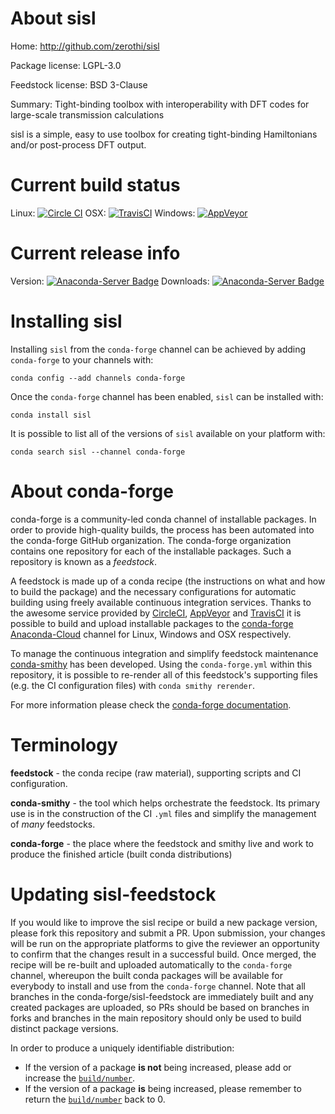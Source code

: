 About sisl
==========

Home: http://github.com/zerothi/sisl

Package license: LGPL-3.0

Feedstock license: BSD 3-Clause

Summary: Tight-binding toolbox with interoperability with DFT codes for large-scale transmission calculations

sisl is a simple, easy to use toolbox for creating tight-binding
Hamiltonians and/or post-process DFT output.


Current build status
====================

Linux: [![Circle CI](https://circleci.com/gh/conda-forge/sisl-feedstock.svg?style=shield)](https://circleci.com/gh/conda-forge/sisl-feedstock)
OSX: [![TravisCI](https://travis-ci.org/conda-forge/sisl-feedstock.svg?branch=master)](https://travis-ci.org/conda-forge/sisl-feedstock)
Windows: [![AppVeyor](https://ci.appveyor.com/api/projects/status/github/conda-forge/sisl-feedstock?svg=True)](https://ci.appveyor.com/project/conda-forge/sisl-feedstock/branch/master)

Current release info
====================
Version: [![Anaconda-Server Badge](https://anaconda.org/conda-forge/sisl/badges/version.svg)](https://anaconda.org/conda-forge/sisl)
Downloads: [![Anaconda-Server Badge](https://anaconda.org/conda-forge/sisl/badges/downloads.svg)](https://anaconda.org/conda-forge/sisl)

Installing sisl
===============

Installing `sisl` from the `conda-forge` channel can be achieved by adding `conda-forge` to your channels with:

```
conda config --add channels conda-forge
```

Once the `conda-forge` channel has been enabled, `sisl` can be installed with:

```
conda install sisl
```

It is possible to list all of the versions of `sisl` available on your platform with:

```
conda search sisl --channel conda-forge
```


About conda-forge
=================

conda-forge is a community-led conda channel of installable packages.
In order to provide high-quality builds, the process has been automated into the
conda-forge GitHub organization. The conda-forge organization contains one repository
for each of the installable packages. Such a repository is known as a *feedstock*.

A feedstock is made up of a conda recipe (the instructions on what and how to build
the package) and the necessary configurations for automatic building using freely
available continuous integration services. Thanks to the awesome service provided by
[CircleCI](https://circleci.com/), [AppVeyor](http://www.appveyor.com/)
and [TravisCI](https://travis-ci.org/) it is possible to build and upload installable
packages to the [conda-forge](https://anaconda.org/conda-forge)
[Anaconda-Cloud](http://docs.anaconda.org/) channel for Linux, Windows and OSX respectively.

To manage the continuous integration and simplify feedstock maintenance
[conda-smithy](http://github.com/conda-forge/conda-smithy) has been developed.
Using the ``conda-forge.yml`` within this repository, it is possible to re-render all of
this feedstock's supporting files (e.g. the CI configuration files) with ``conda smithy rerender``.

For more information please check the [conda-forge documentation](https://conda-forge.org/docs/).

Terminology
===========

**feedstock** - the conda recipe (raw material), supporting scripts and CI configuration.

**conda-smithy** - the tool which helps orchestrate the feedstock.
                   Its primary use is in the construction of the CI ``.yml`` files
                   and simplify the management of *many* feedstocks.

**conda-forge** - the place where the feedstock and smithy live and work to
                  produce the finished article (built conda distributions)


Updating sisl-feedstock
=======================

If you would like to improve the sisl recipe or build a new
package version, please fork this repository and submit a PR. Upon submission,
your changes will be run on the appropriate platforms to give the reviewer an
opportunity to confirm that the changes result in a successful build. Once
merged, the recipe will be re-built and uploaded automatically to the
`conda-forge` channel, whereupon the built conda packages will be available for
everybody to install and use from the `conda-forge` channel.
Note that all branches in the conda-forge/sisl-feedstock are
immediately built and any created packages are uploaded, so PRs should be based
on branches in forks and branches in the main repository should only be used to
build distinct package versions.

In order to produce a uniquely identifiable distribution:
 * If the version of a package **is not** being increased, please add or increase
   the [``build/number``](http://conda.pydata.org/docs/building/meta-yaml.html#build-number-and-string).
 * If the version of a package **is** being increased, please remember to return
   the [``build/number``](http://conda.pydata.org/docs/building/meta-yaml.html#build-number-and-string)
   back to 0.